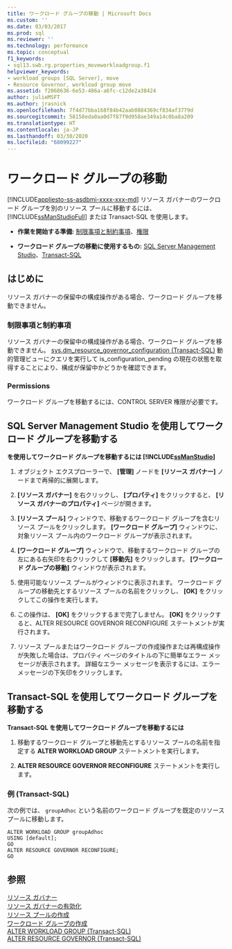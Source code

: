 ```yaml
---
title: ワークロード グループの移動 | Microsoft Docs
ms.custom: ''
ms.date: 03/03/2017
ms.prod: sql
ms.reviewer: ''
ms.technology: performance
ms.topic: conceptual
f1_keywords:
- sql13.swb.rg.properties_moveworkloadgroup.f1
helpviewer_keywords:
- workload groups [SQL Server], move
- Resource Governor, workload group move
ms.assetid: f2068636-6e53-486a-a6fc-c12de2a38424
author: julieMSFT
ms.author: jrasnick
ms.openlocfilehash: 7f4d77bba168f84b42aab0884369cf834af3779d
ms.sourcegitcommit: 58158eda0aa0d7f87f9d958ae349a14c0ba8a209
ms.translationtype: HT
ms.contentlocale: ja-JP
ms.lasthandoff: 03/30/2020
ms.locfileid: "68099227"
---
```

# <a name="move-a-workload-group"></a>ワークロード グループの移動
[!INCLUDE[appliesto-ss-asdbmi-xxxx-xxx-md](../../includes/appliesto-ss-asdbmi-xxxx-xxx-md.md)]
  リソース ガバナーのワークロード グループを別のリソース プールに移動するには、 [!INCLUDE[ssManStudioFull](../../includes/ssmanstudiofull-md.md)] または Transact-SQL を使用します。  
  
-   **作業を開始する準備:** [制限事項と制約事項](#LimitationsRestrictions)、[権限](#Permissions)  
  
-   **ワークロード グループの移動に使用するもの:** [SQL Server Management Studio](#MoveWGSSMS)、[Transact-SQL](#MoveWGTSQL)  
  
##  <a name="before-you-begin"></a><a name="BeforeYouBegin"></a> はじめに  
 リソース ガバナーの保留中の構成操作がある場合、ワークロード グループを移動できません。  
  
###  <a name="limitations-and-restrictions"></a><a name="LimitationsRestrictions"></a> 制限事項と制約事項  
 リソース ガバナーの保留中の構成操作がある場合、ワークロード グループを移動できません。 [sys.dm_resource_governor_configuration &#40;Transact-SQL&#41;](../../relational-databases/system-dynamic-management-views/sys-dm-resource-governor-configuration-transact-sql.md) 動的管理ビューにクエリを実行して is_configuration_pending の現在の状態を取得することにより、構成が保留中かどうかを確認できます。  
  
###  <a name="permissions"></a><a name="Permissions"></a> Permissions  
 ワークロード グループを移動するには、CONTROL SERVER 権限が必要です。  
  
##  <a name="move-a-workload-group-using-sql-server-management-studio"></a><a name="MoveWGSSMS"></a> SQL Server Management Studio を使用してワークロード グループを移動する  
 **を使用してワークロード グループを移動するには [!INCLUDE[ssManStudio](../../includes/ssmanstudio-md.md)]**  
  
1.  オブジェクト エクスプローラーで、 **[管理]** ノードを **[リソース ガバナー]** ノードまで再帰的に展開します。  
  
2.  **[リソース ガバナー]** を右クリックし、 **[プロパティ]** をクリックすると、 **[リソース ガバナーのプロパティ]** ページが開きます。  
  
3.  **[リソース プール]** ウィンドウで、移動するワークロード グループを含むリソース プールをクリックします。 **[ワークロード グループ]** ウィンドウに、対象リソース プール内のワークロード グループが表示されます。  
  
4.  **[ワークロード グループ]** ウィンドウで、移動するワークロード グループの左にある右矢印を右クリックして **[移動先]** をクリックします。 **[ワークロード グループの移動]** ウィンドウが表示されます。  
  
5.  使用可能なリソース プールがウィンドウに表示されます。 ワークロード グループの移動先とするリソース プールの名前をクリックし、 **[OK]** をクリックしてこの操作を実行します。  
  
6.  この操作は、 **[OK]** をクリックするまで完了しません。 **[OK]** をクリックすると、ALTER RESOURCE GOVERNOR RECONFIGURE ステートメントが実行されます。  
  
7.  リソース プールまたはワークロード グループの作成操作または再構成操作が失敗した場合は、プロパティ ページのタイトルの下に簡単なエラー メッセージが表示されます。 詳細なエラー メッセージを表示するには、エラー メッセージの下矢印をクリックします。  
  
##  <a name="move-a-workload-group-using-transact-sql"></a><a name="MoveWGTSQL"></a> Transact-SQL を使用してワークロード グループを移動する  
 **Transact-SQL を使用してワークロード グループを移動するには**  
  
1.  移動するワークロード グループと移動先とするリソース プールの名前を指定する **ALTER WORKLOAD GROUP** ステートメントを実行します。  
  
2.  **ALTER RESOURCE GOVERNOR RECONFIGURE** ステートメントを実行します。  
  
### <a name="example-transact-sql"></a>例 (Transact-SQL)  
 次の例では、 `groupAdhoc` という名前のワークロード グループを既定のリソース プールに移動します。  
  
```  
ALTER WORKLOAD GROUP groupAdhoc  
USING [default];  
GO  
ALTER RESOURCE GOVERNOR RECONFIGURE;  
GO  
```  
  
## <a name="see-also"></a>参照  
 [リソース ガバナー](../../relational-databases/resource-governor/resource-governor.md)   
 [リソース ガバナーの有効化](../../relational-databases/resource-governor/enable-resource-governor.md)   
 [リソース プールの作成](../../relational-databases/resource-governor/create-a-resource-pool.md)   
 [ワークロード グループの作成](../../relational-databases/resource-governor/create-a-workload-group.md)   
 [ALTER WORKLOAD GROUP &#40;Transact-SQL&#41;](../../t-sql/statements/alter-workload-group-transact-sql.md)   
 [ALTER RESOURCE GOVERNOR &#40;Transact-SQL&#41;](../../t-sql/statements/alter-resource-governor-transact-sql.md)  
  
  

